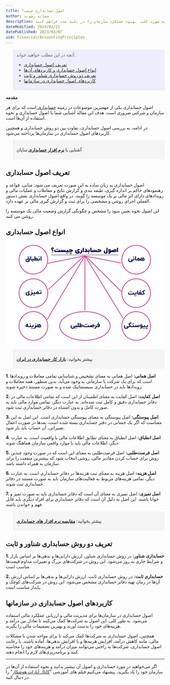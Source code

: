 ```yaml
---
title: اصول حسابداری چیست؟
author: سمانه رشوند
description: مهم است که سازمان‌ها برای مدیریت مالی به درستی اصول حسابداری را رعایت کنند. این کار نه تنها به آن‌ها کمک می‌کند تا در قبال بدهی‌ها و دارایی‌های خود شفافیت داشته باشند، بلکه به آن‌ها کمک می‌کند تا در تصمیم‌گیری‌های مالی بهتر عمل کنند و به صورت کلی، بهبود عملکرد سازمان را در بلند مدت فراهم کنند.
dateModified: 2024/02/21
datePublished: 2023/03/07
uid: Financial/AccountingPrinciples
---
```

<blockquote style="background-color:#eeeefc; padding:0.5rem">
آنچه در این مطلب خواهید خواند:

- [تعریف اصول حسابداری](#تعریف-اصول-حسابداری)
- [انواع اصول حسابداری و کاربردهای آن‌ها](#انواع-اصول-حسابداری-و-کاربردهای-آن‌ها)
- [تعریف دو روش حسابداری شناور و ثابت](#تعریف-دو-روش-حسابداری-شناور-و-ثابت)
- [کاربردهای اصول حسابداری در سازمانها](#کاربردهای-اصول-حسابداری-در-سازمانها)

</blockquote>

**مقدمه**

اصول حسابداری یکی از مهمترین موضوعات در زمینه <a href="https://www.hooshkar.com/Wiki/Financial/WhatIsAccounting" target="_blank">حسابداری
</a> است که برای هر سازمان و شرکتی ضروری است. 
هدف این مقاله آشنایی شما با اصول حسابداری و نحوه استفاده از آن‌ها است.

در ادامه، به بررسی اصول حسابداری، تفاوت بین دو روش حسابداری و همچنین کاربردهای اصول حسابداری در سازمان‌ها پرداخته می‌شود.

<blockquote style="background-color:#f5f5f5; padding:0.5rem">
<p><strong>آشنایی با <a href="https://www.hooshkar.com/Software/Sayan/Module/Accounting" target="_blank">نرم افزار حسابداری</a> سایان</strong></p></blockquote>

## تعریف اصول حسابداری
اصول حسابداری به زبان ساده به این صورت تعریف می شود: مبانی، قواعد و رهنمودهای حاکم بر اندازه گیری، طبقه بندی و گزارش نتایج و معاملات و عملیات مالی و رویدادهای دارای اثر مالی بر یک موسسه را گویند. در واقع اصول حسابداری نقش دستور العملی اجرایِ روشن‌ و مشخصی‌ را برای ثبت و گزارش گیری مالی بر عهده دارد.

این اصول نحوه تعیین سود را مشخص و چگونگی گزارش وضعیت مالی یک موسسه را روشن می کنند.

## انواع اصول حسابداری

![اصول حسابداری کدامند](./Images/AccountingPrinciples.webp)

<blockquote style="background-color:#f5f5f5; padding:0.5rem">
<p><strong>بیشتر بخوانید: <a href="https://www.hooshkar.com/Wiki/Financial/AccountingJobMarketInIran" target="_blank">بازار کار حسابداری در ایران
</a></p></strong></blockquote>

**1.	اصل همانی:**
اصل همانی به معنای تشخیص و شناسایی تمامی معاملات و رویدادها است که برای یک شرکت یا سازمانی به وجود می‌آید. 
بدین منظور، همه معاملات و رویدادها باید در حسابداری سیستماتیک شده و به صورت مستند ذخیره شوند.

**2.	اصل کفایت:**
اصل کفایت به معنای اطمینان از این است که تمامی اطلاعات مالی در دفاتر حسابداری دقیق و کامل ثبت شده‌اند. به عبارت دیگر، تمامی موارد مالی باید به صورت کامل و بدون اشتباه در دفاتر حسابداری ثبت شود.

**3.	اصل پیوستگی:**
اصل پیوستگی به معنای پیوستگی حسابداری است. این اصل به این معناست که اگر یک حسابی در دفتر حسابداری بسته شده است، بعدها در صورت اعمال تغییراتی، آن حساب باید باز شود.

**4.	اصل انطباق:**
اصل انطباق به معنای تطابق اطلاعات مالی با واقعیت است. به عبارت دیگر، اطلاعات مالی باید با موارد واقعی سازمان هماهنگ شوند.

**5.	اصل فرصت‌طلبی:**
اصل فرصت‌طلبی به معنای این است که در صورت وجود چندین روش برای حساب کردن مقادیر مالی، روشی انتخاب شود که بیشترین منفعت را برای سازمان به همراه داشته باشد.

**6.	اصل هزینه:**
اصل هزینه به معنای ثبت هزینه‌ها در دفاتر حسابداری است. به عبارت دیگر، تمامی هزینه‌های مربوط به فعالیت‌های سازمان باید به صورت مستند در دفاتر حسابداری ثبت شوند.

**7.	اصل تمیزی:**
اصل تمیزی به معنای آن است که دفاتر حسابداری باید به صورت تمیز و خوانا باشند. این اصل به دلیل آن است که دفاتر حسابداری برای افراد دیگری باید قابل فهم و خواندن باشند.

<blockquote style="background-color:#f5f5f5; padding:0.5rem">
<p><strong>بیشتر بخوانید: <a href="https://www.hooshkar.com/Wiki/Financial/ComparisonFinancialSoftware" target="_blank">مقایسه نرم افزار های حسابداری
</a></p></strong></blockquote>

## تعریف دو روش حسابداری شناور و ثابت

**1. حسابداری شناور:**
در روش حسابداری شناور، ارزش دارایی‌ها و بدهی‌ها بر اساس بازار و شرایط جاری به روز می‌شود. این روش در شرکت‌های بزرگ و تغییرات مداوم قیمت‌ها مناسب است. 

**2. حسابداری ثابت:**
در روش حسابداری ثابت، ارزش دارایی‌ها و بدهی‌ها بر اساس ارزش آن‌ها در زمان تهیه دفاتر حسابداری مشخص می‌شود. این روش در شرکت‌های کوچک و پایدار مناسب است.

## کاربردهای اصول حسابداری در سازمانها
اصول حسابداری در سازمان‌ها برای مدیریت مالی و ارزیابی عملکرد مالی استفاده می‌شود. به طور کلی، این اصول به شرکت‌ها کمک می‌کنند تا تعادل بین درآمد و هزینه‌های خود را بدست آورند و بهترین تصمیمات مالی را بگیرند.

همچنین، اصول حسابداری به شرکت‌ها کمک می‌کند تا برای مواجه شدن با مشکلات مالی، مانند کاهش درآمد، افزایش هزینه‌ها و یا افزایش بدهی‌ها، آماده باشند. با رعایت اصول حسابداری، شرکت‌ها به راحتی می‌توانند میزان درآمد و هزینه‌های خود را محاسبه کنند و برنامه‌ریزی‌های لازم را انجام دهند.

---
اگر می‌خواهید در مورد حسابداری و اصول آن بیشتر بدانید و نحوه استفاده از آن‌ها در سازمان خود را یاد بگیرید، پیشنهاد می‌کنیم فیلم های آموزشی "<a href="https://www.aparat.com/Hooshkar_Pardaz" target="_blank">کانال آپارات هوشکار</a>" را در دنبال کنید.





[اصول حسابداری به شرح زیر است]: #اصول-حسابداری-به-شرح-زیر-است
[تعریف دو روش حسابداری شناور و ثابت]: #تعریف-دو-روش-حسابداری-شناور-و-ثابت
[کاربردهای اصول حسابداری در سازمانها]: #کاربردهای-اصول-حسابداری-در-سازمانها